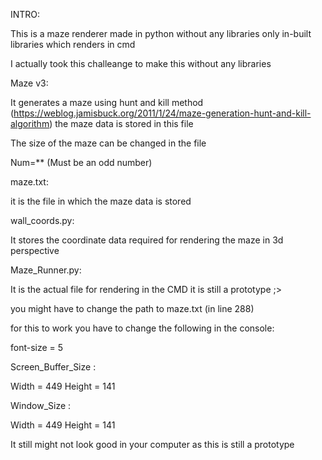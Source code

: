 INTRO:


This is a maze renderer made in python without any libraries only in-built libraries which renders in cmd

I actually took this challeange to make this without any libraries 



Maze v3:


It generates a maze using hunt and kill method (https://weblog.jamisbuck.org/2011/1/24/maze-generation-hunt-and-kill-algorithm) the maze data is stored in this file 

The size of the maze can be changed in the file 

Num=** (Must be an odd number)



maze.txt:


it is the file in which the maze data is stored



wall_coords.py:


It stores the coordinate data required for rendering the maze in 3d perspective



Maze_Runner.py:


It is the actual file for rendering in the CMD it is still a prototype ;>

you might have to change the path to maze.txt (in line 288)

for this to work you have to change the following in the console:

font-size = 5

Screen_Buffer_Size :

Width = 449
Height = 141 

Window_Size :

Width = 449
Height = 141 

It still might not look good in your computer as this is still a prototype
